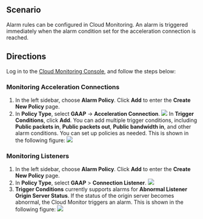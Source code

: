 ## Scenario
Alarm rules can be configured in Cloud Monitoring. An alarm is triggered immediately when the alarm condition set for the acceleration connection is reached.

## Directions
Log in to the [Cloud Monitoring Console](https://console.cloud.tencent.com/monitor/policylist/add), and follow the steps below:

### Monitoring Acceleration Connections
1. In the left sidebar, choose **Alarm Policy**. Click **Add** to enter the **Create New Policy** page.
2. In **Policy Type**, select **GAAP** -> **Acceleration Connection**.
![](https://main.qcloudimg.com/raw/e54d39d30857d791b2ea41cfa8c21d0e.png)
In **Trigger Conditions**, click **Add**. You can add multiple trigger conditions, including **Public packets in**, **Public packets out**, **Public bandwidth in**,  and other alarm conditions. You can set up policies as needed. This is shown in the following figure:
![](https://main.qcloudimg.com/raw/3abe12f5d1702b4a1e581ccab98a7d00.png)

### Monitoring Listeners
1. In the left sidebar, choose **Alarm Policy**. Click **Add** to enter the **Create New Policy** page.
2. In **Policy Type**, select **GAAP** > **Connection Listener**.
![](https://main.qcloudimg.com/raw/8ed1899153c279a8cdd863dc50a2aecf.png)
3. **Trigger Conditions** currently supports alarms for **Abnormal Listener Origin Server Status**. If the status of the origin server becomes abnormal, the Cloud Monitor triggers an alarm. This is shown in the following figure:
![](https://main.qcloudimg.com/raw/0bef097363d0587dcdf3ad7eb22c272f.png)


